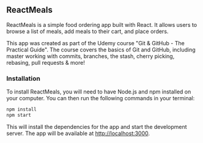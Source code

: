 ## ReactMeals

ReactMeals is a simple food ordering app built with React. It allows users to browse a list of meals, add meals to their cart, and place orders.

This app was created as part of the Udemy course "Git & GitHub - The Practical Guide". The course covers the basics of Git and GitHub, including 
master working with commits, branches, the stash, cherry picking, rebasing, pull requests & more!

### Installation

To install ReactMeals, you will need to have Node.js and npm installed on your computer. You can then run the following commands in your terminal:

```bash
npm install
npm start
```

This will install the dependencies for the app and start the development server. The app will be available at [http://localhost:3000](http://localhost:3000).

